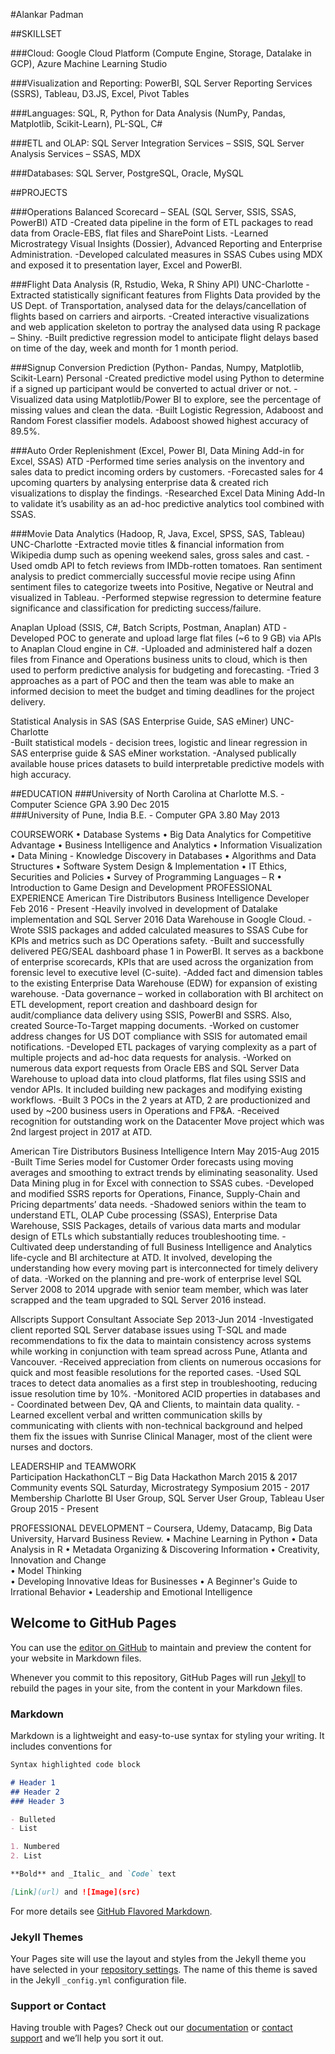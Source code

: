 #Alankar Padman                                                                                                              

##SKILLSET

###Cloud:
Google Cloud Platform (Compute Engine, Storage, Datalake in GCP), Azure Machine Learning Studio

###Visualization and Reporting:
PowerBI, SQL Server Reporting Services (SSRS), Tableau, D3.JS, Excel, Pivot Tables

###Languages:
SQL, R, Python for Data Analysis (NumPy, Pandas, Matplotlib, Scikit-Learn), PL-SQL, C#	       

###ETL and OLAP:
SQL Server Integration Services – SSIS, SQL Server Analysis Services – SSAS, MDX

###Databases:
SQL Server, PostgreSQL, Oracle, MySQL

##PROJECTS

###Operations Balanced Scorecard – SEAL	         	(SQL Server, SSIS, SSAS, PowerBI)				      ATD
-Created data pipeline in the form of ETL packages to read data from Oracle-EBS, flat files and SharePoint Lists.
-Learned Microstrategy Visual Insights (Dossier), Advanced Reporting and Enterprise Administration.
-Developed calculated measures in SSAS Cubes using MDX and exposed it to presentation layer, Excel and PowerBI.

###Flight Data Analysis				   (R, Rstudio, Weka, R Shiny API)			                    UNC-Charlotte
-Extracted statistically significant features from Flights Data provided by the US Dept. of Transportation, analysed data for the delays/cancellation of flights based on carriers and airports.
-Created interactive visualizations and web application skeleton to portray the analysed data using R package – Shiny.
-Built predictive regression model to anticipate flight delays based on time of the day, week and month for 1 month period.

###Signup Conversion Prediction		    (Python- Pandas, Numpy, Matplotlib, Scikit-Learn)		             Personal
-Created predictive model using Python to determine if a signed up participant would be converted to actual driver or not. 
-Visualized data using Matplotlib/Power BI to explore, see the percentage of missing values and clean the data.
-Built Logistic Regression, Adaboost and Random Forest classifier models. Adaboost showed highest accuracy of 89.5%.                                                             

###Auto Order Replenishment	        (Excel, Power BI, Data Mining Add-in for Excel, SSAS)   			      ATD
-Performed time series analysis on the inventory and sales data to predict incoming orders by customers.
-Forecasted sales for 4 upcoming quarters by analysing enterprise data & created rich visualizations to display the findings.
-Researched Excel Data Mining Add-In to validate it’s usability as an ad-hoc predictive analytics tool combined with SSAS.

###Movie Data Analytics                   (Hadoop, R, Java, Excel, SPSS, SAS, Tableau)	 	                UNC-Charlotte
-Extracted movie titles & financial information from Wikipedia dump such as opening weekend sales, gross sales and cast.
-Used omdb API to fetch reviews from IMDb-rotten tomatoes. Ran sentiment analysis to predict commercially successful movie recipe using Afinn sentiment files to categorize tweets into Positive, Negative or Neutral and visualized in Tableau.
-Performed stepwise regression to determine feature significance and classification for predicting success/failure.

Anaplan Upload				(SSIS, C#, Batch Scripts, Postman, Anaplan)				      ATD
-Developed POC to generate and upload large flat files (~6 to 9 GB) via APIs to Anaplan Cloud engine in C#.
-Uploaded and administered half a dozen files from Finance and Operations business units to cloud, which is then used to perform predictive analysis for budgeting and forecasting.
-Tried 3 approaches as a part of POC and then the team was able to make an informed decision to meet the budget and timing deadlines for the project delivery.

Statistical Analysis in SAS			(SAS Enterprise Guide, SAS eMiner)		                UNC-Charlotte            
-Built statistical models - decision trees, logistic and linear regression in SAS enterprise guide & SAS eMiner workstation.
-Analysed publically available house prices datasets to build interpretable predictive models with high accuracy.

##EDUCATION
###University of North Carolina at Charlotte       M.S. - Computer Science                        GPA 3.90	                          Dec 2015                                        
###University of Pune, India		                   B.E. - Computer                                GPA 3.80	                         May 2013



COURSEWORK
•	Database Systems
•	Big Data Analytics for Competitive Advantage
•	Business Intelligence and Analytics
•	Information Visualization
•	Data Mining - Knowledge Discovery in Databases
•	Algorithms and Data Structures
•	Software System Design & Implementation
•	IT Ethics, Securities and Policies
•	Survey of Programming Languages – R
•	Introduction to Game Design and Development
PROFESSIONAL EXPERIENCE
American Tire Distributors	            Business Intelligence Developer		 	        Feb 2016 - Present
-Heavily involved in development of Datalake implementation and SQL Server 2016 Data Warehouse in Google Cloud.
-Wrote SSIS packages and added calculated measures to SSAS Cube for KPIs and metrics such as DC Operations safety.
-Built and successfully delivered PEG/SEAL dashboard phase 1 in PowerBI. It serves as a backbone of enterprise scorecards, KPIs that are used across the organization from forensic level to executive level (C-suite).
-Added fact and dimension tables to the existing Enterprise Data Warehouse (EDW) for expansion of existing warehouse.
-Data governance – worked in collaboration with BI architect on ETL development, report creation and dashboard design for audit/compliance data delivery using SSIS, PowerBI and SSRS. Also, created Source-To-Target mapping documents.
-Worked on customer address changes for US DOT compliance with SSIS for automated email notifications.
-Developed ETL packages of varying complexity as a part of multiple projects and ad-hoc data requests for analysis.
-Worked on numerous data export requests from Oracle EBS and SQL Server Data Warehouse to upload data into cloud platforms, flat files using SSIS and vendor APIs. It included building new packages and modifying existing workflows.
-Built 3 POCs in the 2 years at ATD, 2 are productionized and used by ~200 business users in Operations and FP&A.
-Received recognition for outstanding work on the Datacenter Move project which was 2nd largest project in 2017 at ATD.

American Tire Distributors			 Business Intelligence Intern		                     May 2015-Aug 2015
-Built Time Series model for Customer Order forecasts using moving averages and smoothing to extract trends by eliminating seasonality. Used Data Mining plug in for Excel with connection to SSAS cubes. 
-Developed and modified SSRS reports for Operations, Finance, Supply-Chain and Pricing departments’ data needs.
-Shadowed seniors within the team to understand ETL, OLAP Cube processing (SSAS), Enterprise Data Warehouse, SSIS Packages, details of various data marts and modular design of ETLs which substantially reduces troubleshooting time.
-Cultivated deep understanding of full Business Intelligence and Analytics life-cycle and BI architecture at ATD. It involved, developing the understanding how every moving part is interconnected for timely delivery of data.
-Worked on the planning and pre-work of enterprise level SQL Server 2008 to 2014 upgrade with senior team member, which was later scrapped and the team upgraded to SQL Server 2016 instead.

Allscripts				               Support Consultant Associate 		          Sep 2013-Jun 2014
-Investigated client reported SQL Server database issues using T-SQL and made recommendations to fix the data to maintain consistency across systems while working in conjunction with team spread across Pune, Atlanta and Vancouver.
-Received appreciation from clients on numerous occasions for quick and most feasible resolutions for the reported cases.
-Used SQL traces to detect data anomalies as a first step in troubleshooting, reducing issue resolution time by 10%.
-Monitored ACID properties in databases and - Coordinated between Dev, QA and Clients, to maintain data quality.
-Learned excellent verbal and written communication skills by communicating with clients with non-technical background and helped them fix the issues with Sunrise Clinical Manager, most of the client were nurses and doctors.

LEADERSHIP and TEAMWORK 								      
Participation                 	HackathonCLT  – Big Data Hackathon	                     	        March 2015 & 2017
Community events	SQL Saturday, Microstrategy Symposium				        2015 - 2017
Membership 	        Charlotte BI User Group, SQL Server User Group, Tableau User Group        	        	   2015 - Present

PROFESSIONAL DEVELOPMENT – Coursera, Udemy, Datacamp, Big Data University, Harvard Business Review.
•	Machine Learning in Python
•	Data Analysis in R
•	Metadata Organizing & Discovering Information
•	Creativity, Innovation and Change		
•	Model Thinking	              
•	Developing Innovative Ideas for Businesses 
•	A Beginner's Guide to Irrational Behavior
•	Leadership and Emotional Intelligence    






## Welcome to GitHub Pages

You can use the [editor on GitHub](https://github.com/alankarpadman/showcase/edit/master/index.md) to maintain and preview the content for your website in Markdown files.

Whenever you commit to this repository, GitHub Pages will run [Jekyll](https://jekyllrb.com/) to rebuild the pages in your site, from the content in your Markdown files.

### Markdown

Markdown is a lightweight and easy-to-use syntax for styling your writing. It includes conventions for

```markdown
Syntax highlighted code block

# Header 1
## Header 2
### Header 3

- Bulleted
- List

1. Numbered
2. List

**Bold** and _Italic_ and `Code` text

[Link](url) and ![Image](src)
```

For more details see [GitHub Flavored Markdown](https://guides.github.com/features/mastering-markdown/).

### Jekyll Themes

Your Pages site will use the layout and styles from the Jekyll theme you have selected in your [repository settings](https://github.com/alankarpadman/showcase/settings). The name of this theme is saved in the Jekyll `_config.yml` configuration file.

### Support or Contact

Having trouble with Pages? Check out our [documentation](https://help.github.com/categories/github-pages-basics/) or [contact support](https://github.com/contact) and we’ll help you sort it out.
